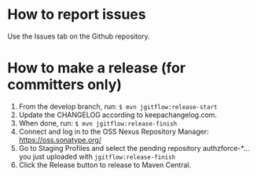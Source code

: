 # How to report issues
Use the Issues tab on the Github repository.

# How to make a release (for committers only)

1. From the develop branch, run: `$ mvn jgitflow:release-start`
1. Update the CHANGELOG according to keepachangelog.com.
1. When done, run: `$ mvn jgitflow:release-finish`
1. Connect and log in to the OSS Nexus Repository Manager: https://oss.sonatype.org/
1. Go to Staging Profiles and select the pending repository authzforce-*... you just uploaded with `jgitflow:release-finish`
1. Click the Release button to release to Maven Central.